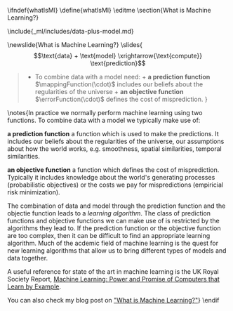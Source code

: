 \ifndef{whatIsMl}
\define{whatIsMl}
\editme
\section{What is Machine Learning?}

\include{_ml/includes/data-plus-model.md}

\newslide{What is Machine Learning?}
\slides{
$$\text{data} + \text{model} \xrightarrow{\text{compute}} \text{prediction}$$

> - To combine data with a model need:
      + **a prediction function** $\mappingFunction(\cdot)$ includes our beliefs about the regularities of the universe
      + **an objective function** $\errorFunction(\cdot)$ defines the cost of misprediction.
}

\notes{In practice we normally perform machine learning using two functions. To combine data with a model we typically make use of:

**a prediction function** a function which is used to make the predictions. It includes our beliefs about the regularities of the universe, our assumptions about how the world works, e.g. smoothness, spatial similarities, temporal similarities.

**an objective function** a function which defines the cost of misprediction. Typically it includes knowledge about the world's generating processes (probabilistic objectives) or the costs we pay for mispredictions (empiricial risk minimization).

The combination of data and model through the prediction function and the objectie function leads to a *learning algorithm*. The class of prediction functions and objective functions we can make use of is restricted by the algorithms they lead to. If the prediction function or the objective function are too complex, then it can be difficult to find an appropriate learning algorithm. Much of the acdemic field of machine learning is the quest for new learning algorithms that allow us to bring different types of models and data together.

A useful reference for state of the art in machine learning is the UK Royal Society Report, [Machine Learning: Power and Promise of Computers that Learn by Example](https://royalsociety.org/~/media/policy/projects/machine-learning/publications/machine-learning-report.pdf).

You can also check my blog post on ["What is Machine Learning?"](http://inverseprobability.com/2017/07/17/what-is-machine-learning)}
\endif
